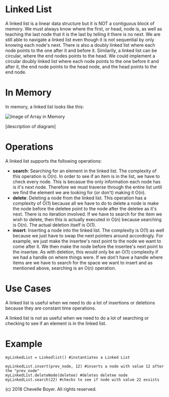 # Linked List

A linked list is a linear data structure but it is NOT a contiguous block of memory. We must always know where the first, or head, node is, as well as teaching the last node that it is the last by telling it there is no next. We are still able to navigate a linked list even though it is not sequential by only knowing each node's next. There is also a doubly linked list where each node points to the one after it and before it. Similarily, a linked list can be circular, where the end nodes points to the head. We could implement a circular doubly linked list where each node points to the one before it and after it, the end node points to the head node, and the head points to the end node.

# In Memory

In memory, a linked list looks like this:

![Image of Array in Memory](images/array_memory.png)

\[description of diagram\]

# Operations

A linked list supports the following operations:

* **search**: Searching for an element in the linked list. The complexity of this operation is O(n). In order to see if an item is in the list, we have to check every node. This is becasue the only information each node has is it's next node. Therefore we must traverse through the entire list until we find the element we are looking for (or don't) making it O(n).
* **delete**: Deleting a node from the linked list. This operation has a complexity of O(1) because all we have to do to delete a node is make the node before the deletee point to the node after the deletee as it's next. There is no iteration involved. If we have to search for the item we wish to delete, then this is actually executed in O(n) because searching is O(n). The actual deletion itself is O(1).
* **insert**: Inserting a node into the linked list. The complexity is O(1) as well because we just have to swap the next pointers around accordingly. For example, we just make the insertee's next point to the node we want to come after it. We then make the node before the insertee's next point to the insertee. As with deletion, this would only be an O(1) complexity if we had a handle on where things were. If we don't have a handle where items are we have to search for the space we want to insert and as mentioned above, searching is an O(n) operation.

# Use Cases

A linked list is useful when we need to do a lot of insertions or deletions because they are constant time operations.

A linked list is not as useful when we need to do a lot of searching or checking to see if an element is in the linked list.

# Example

```
myLinkedList = Linkedlist() #instantiates a Linked List

myLinkedList.insert(prev_node, 12) #inserts a node with value 12 after the "prev_node"
myLinkedList.deleteNode(deletee) #deletes deletee node
myLinkedList.search(22) #checks to see if node with value 22 exsists
```

(c) 2018 Chevelle Boyer. All rights reserved.